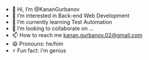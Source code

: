 - 👋 Hi, I’m @KananGurbanov
- 👀 I’m interested in Back-end Web Development
- 🌱 I’m currently learning Test Automation
- 💞️ I’m looking to collaborate on ...
- 📫 How to reach me kanan.gurbanov.02@gmail.com
- 😄 Pronouns: he/him
- ⚡ Fun fact: i'm genius

<!---
KananGurbanov/KananGurbanov is a ✨ special ✨ repository because its `README.md` (this file) appears on your GitHub profile.
You can click the Preview link to take a look at your changes.
--->
